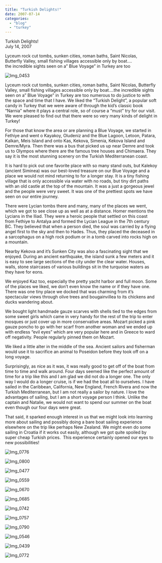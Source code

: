 ```yaml
---
title: "Turkish Delights!"
date: 2007-07-14
categories: 
  - "blog"
  - "turkey"
---
```


Turkish Delights!  
July 14, 2007

Lyceum rock cut tombs, sunken cities, roman baths, Saint Nicolas,  
Butterfly Valley, small fishing villages accessible only by boat....  
the incredible sights seen on a” Blue Voyage” in Turkey are too

<!--more-->

![Img_0453](https://pub-ac94b3f306b24c0dba4238943c97f2e1.r2.dev/photos/uncategorized/2008/03/03/img_0453.png)

Lyceum rock cut tombs, sunken cities, roman baths, Saint Nicolas, Butterfly Valley, small fishing villages accessible only by boat....the incredible sights seen on a” Blue Voyage” in Turkey are too numerous to do justice to with the space and time that I have. We liked the “Turkish Delight”, a popular soft candy in Turkey that we were aware of through the kid’s classic book “Narnia” where it plays a central role, so of course a “must” try for our visit. We were pleased to find out that there were so very many kinds of delight in Turkey!

For those that know the area or are planning a Blue Voyage, we started in Fethiye and went o Kayakoy, Oludeniz and the Blue Lagoon, Letoon, Patara, Kalkan, Meis Island and onto Kas, Kekova, Simenia, Kekova Island and Demre/Myra. Then there was a bus that picked us up near Demre and took us to Olympos where there are the famous tree houses and Chimaera. They say it is the most stunning scenery on the Turkish Mediterranean coast.

It is hard to pick out one favorite place with so many stand outs, but Kalekoy (ancient Siminea) was our best-loved treasure on our Blue Voyage and a place we would not mind returning to for a longer stay. It is a tiny fishing village that is only accessible via water with no roads, but tiny dirt paths with an old castle at the top of the mountain. It was a just a gorgeous jewel and the people were very sweet. It was one of the prettiest spots we have seen on our entire journey.   

There were Lycian tombs there and many, many of the places we went, which we got to see close up as well as at a distance. Homer mentions the Lycians in the Iliad. They were a heroic people that settled on this coast from Fethiye to Antalya and formed the Lycian League in the 7th century BC. They believed that when a person died, the soul was carried by a flying angel first to the sky and then to Hades. Thus, they placed the deceased in a sarcophagus on a high rock podium or in a tomb carved into rocks high on a mountain.

Nearby Kekova and it’s Sunken City was also a fascinating sight that we enjoyed. During an ancient earthquake, the island sunk a few meters and it is easy to see large sections of the city under the clear water. Houses, walls, stone staircases of various buildings sit in the turquoise waters as they have for eons.

We enjoyed Kaz too, especially the pretty yacht harbor and full moon. Some of the places we liked, we don’t even know the name or if they have one. There was one tiny place we docked that was charming from it’s spectacular views through olive trees and bougainvillea to its chickens and ducks wandering about.

We bought light handmade gauze scarves with shells tied to the edges from some sweet girls which came in very handy for the rest of the trip to enter mosques or just cover up in more conservative areas. Mozart picked a pink gauze poncho to go with her scarf from another woman and we ended up with endless “evil eyes” which are very popular here and in Greece to ward off negativity. People regularly pinned them on Mozart.

We liked a little alter in the middle of the sea. Ancient sailors and fisherman would use it to sacrifice an animal to Poseidon before they took off on a long voyage.

Surprisingly, as nice as it was, it was really good to get off of the boat from time to time and walk around. Four days seemed like the perfect amount of time for a trip like this and I am glad we did not do a longer one. The only way I would do a longer cruise, is if we had the boat all to ourselves. I have sailed in the Caribbean, California, New England, French Rivera and now the Turkish Mediterranean, but I am not really a sailor by nature. I love the advantages of sailing, but I am a short voyage person I think. Unlike the captain and Natalie, we would not want to spend our summer on the boat even though our four days were great.

That said, it sparked enough interest in us that we might look into learning more about sailing and possibly doing a bare boat sailing experience elsewhere on the trip like perhaps New Zealand. We might even do some sailing in Croatia if it works out easily, although we got quite spoiled by super cheap Turkish prices.  This experience certainly opened our eyes to new possibilities!

![Img_0776](https://pub-ac94b3f306b24c0dba4238943c97f2e1.r2.dev/photos/uncategorized/2008/03/03/img_0776.png)

![Img_0800](https://pub-ac94b3f306b24c0dba4238943c97f2e1.r2.dev/photos/uncategorized/2008/03/03/img_0800.png)

![Img_0477](https://pub-ac94b3f306b24c0dba4238943c97f2e1.r2.dev/photos/uncategorized/2008/03/03/img_0477.png)

![Img_0559](https://pub-ac94b3f306b24c0dba4238943c97f2e1.r2.dev/photos/uncategorized/2008/03/03/img_0559.png)

![Img_0670](https://pub-ac94b3f306b24c0dba4238943c97f2e1.r2.dev/photos/uncategorized/2008/03/03/img_0670.png)

![Img_0685](https://pub-ac94b3f306b24c0dba4238943c97f2e1.r2.dev/photos/uncategorized/2008/03/03/img_0685.png)

![Img_0742](https://pub-ac94b3f306b24c0dba4238943c97f2e1.r2.dev/photos/uncategorized/2008/03/03/img_0742.png)

![Img_0757](https://pub-ac94b3f306b24c0dba4238943c97f2e1.r2.dev/photos/uncategorized/2008/03/03/img_0757.png)

![Img_0790](https://pub-ac94b3f306b24c0dba4238943c97f2e1.r2.dev/photos/uncategorized/2008/03/03/img_0790.png)

![Img_0546](https://pub-ac94b3f306b24c0dba4238943c97f2e1.r2.dev/photos/uncategorized/2008/03/03/img_0546.png)

![Img_0439](https://pub-ac94b3f306b24c0dba4238943c97f2e1.r2.dev/photos/uncategorized/2008/03/03/img_0439.png)

![Img_0772](https://pub-ac94b3f306b24c0dba4238943c97f2e1.r2.dev/photos/uncategorized/2008/03/03/img_0772.png)
